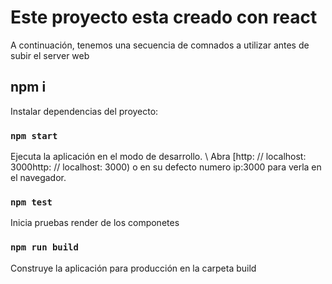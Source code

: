 # Este proyecto esta creado con react

A continuación, tenemos una secuencia de comnados a utilizar antes de subir el server web

## npm i

Instalar dependencias del proyecto:

### `npm start`

Ejecuta la aplicación en el modo de desarrollo. \ Abra [http: // localhost: 3000http: // localhost: 3000) o en su defecto numero ip:3000 para verla en el navegador.

### `npm test`

Inicia pruebas render de los componetes

### `npm run build`

Construye la aplicación para producción en la carpeta build
